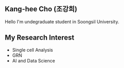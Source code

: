 ## Kang-hee Cho (조강희)
Hello I'm undegraduate student in Soongsil University.
## My Research Interest
- Single cell Analysis
- GRN
- AI and Data Science
